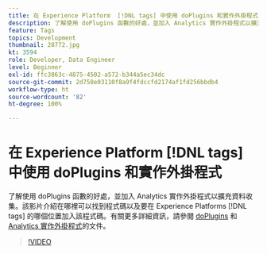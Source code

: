 ```yaml
---
title: 在 Experience Platform  [!DNL tags] 中使用 doPlugins 和實作外掛程式
description: 了解使用 doPlugins 函數的好處，並加入 Analytics 實作外掛程式以擴充資料收集。
feature: Tags
topics: Development
thumbnail: 28772.jpg
kt: 3594
role: Developer, Data Engineer
level: Beginner
exl-id: ffc3863c-4875-4502-a572-b344a5ec34dc
source-git-commit: 2d758e03110f8a9f4fdccfd2174af1fd256bbdb4
workflow-type: ht
source-wordcount: '82'
ht-degree: 100%

---
```


# 在 Experience Platform [!DNL tags] 中使用 doPlugins 和實作外掛程式

了解使用 doPlugins 函數的好處，並加入 Analytics 實作外掛程式以擴充資料收集。該影片介紹在哪裡可以找到程式碼以及要在 Experience Platforms [!DNL tags] 的哪個位置加入該程式碼。有關更多詳細資訊，請參閱 [doPlugins](https://experienceleague.adobe.com/docs/analytics/implementation/vars/functions/doplugins.html) 和 [Analytics 實作外掛程式](https://experienceleague.adobe.com/docs/analytics/implementation/vars/plugins/impl-plugins.html)的文件。

>[!VIDEO](https://video.tv.adobe.com/v/28772/?quality=12&learn=on)
